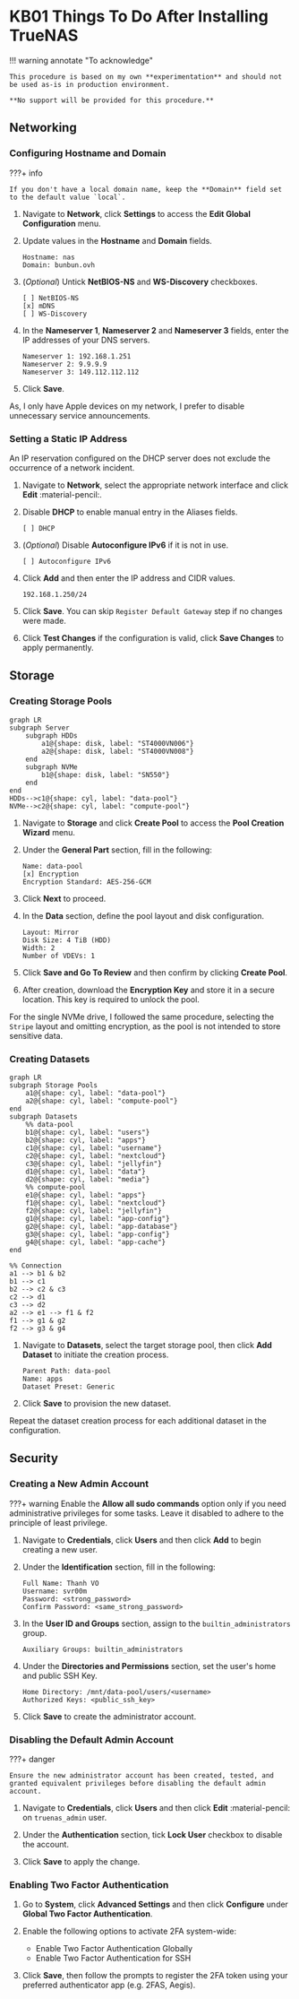 # **KB01** Things To Do After Installing TrueNAS

!!! warning annotate "To acknowledge"

    This procedure is based on my own **experimentation** and should not be used as-is in production environment.  
    
    **No support will be provided for this procedure.**

## Networking

### Configuring Hostname and Domain

???+ info

    If you don't have a local domain name, keep the **Domain** field set to the default value `local`.

1. Navigate to **Network**, click **Settings** to access the **Edit Global Configuration** menu.

1. Update values in the **Hostname** and **Domain** fields.

    ```
    Hostname: nas
    Domain: bunbun.ovh
    ```

1. (_Optional_) Untick **NetBIOS-NS** and **WS-Discovery** checkboxes.

    ```
    [ ] NetBIOS-NS
    [x] mDNS
    [ ] WS-Discovery
    ```

1. In the **Nameserver 1**, **Nameserver 2** and **Nameserver 3** fields, enter the IP addresses of your DNS servers.

    ```
    Nameserver 1: 192.168.1.251
    Nameserver 2: 9.9.9.9
    Nameserver 3: 149.112.112.112
    ```

1. Click **Save**.

As, I only have Apple devices on my network, I prefer to disable unnecessary service announcements.

### Setting a Static IP Address

An IP reservation configured on the DHCP server does not exclude the occurrence of a network incident.

1. Navigate to **Network**, select the appropriate network interface and click **Edit** :material-pencil:.

1. Disable **DHCP** to enable manual entry in the Aliases fields.

    ```
    [ ] DHCP
    ```

1. (_Optional_) Disable **Autoconfigure IPv6** if it is not in use.

    ```
    [ ] Autoconfigure IPv6
    ```

1. Click **Add** and then enter the IP address and CIDR values.

    ```
    192.168.1.250/24
    ```

1. Click **Save**. You can skip `Register Default Gateway` step if no changes were made.

1. Click **Test Changes** if the configuration is valid, click **Save Changes** to apply permanently.

## Storage

### Creating Storage Pools

```mermaid
graph LR
subgraph Server
    subgraph HDDs
        a1@{shape: disk, label: "ST4000VN006"}
        a2@{shape: disk, label: "ST4000VN008"}
    end
    subgraph NVMe
        b1@{shape: disk, label: "SN550"}
    end
end
HDDs-->c1@{shape: cyl, label: "data-pool"}
NVMe-->c2@{shape: cyl, label: "compute-pool"}
```

1. Navigate to **Storage** and click **Create Pool** to access the **Pool Creation Wizard** menu.

1. Under the **General Part** section, fill in the following:

    ```
    Name: data-pool
    [x] Encryption
    Encryption Standard: AES-256-GCM
    ```

1. Click **Next** to proceed.

1. In the **Data** section, define the pool layout and disk configuration.

    ```
    Layout: Mirror
    Disk Size: 4 TiB (HDD)
    Width: 2
    Number of VDEVs: 1
    ```

1. Click **Save and Go To Review** and then confirm by clicking **Create Pool**.

1. After creation, download the **Encryption Key** and store it in a secure location. This key is required to unlock the pool.

For the single NVMe drive, I followed the same procedure, selecting the `Stripe` layout and omitting encryption, as the pool is not intended to store sensitive data.

### Creating Datasets

```mermaid
graph LR
subgraph Storage Pools
    a1@{shape: cyl, label: "data-pool"}
    a2@{shape: cyl, label: "compute-pool"}
end
subgraph Datasets
    %% data-pool
    b1@{shape: cyl, label: "users"}
    b2@{shape: cyl, label: "apps"}
    c1@{shape: cyl, label: "username"}
    c2@{shape: cyl, label: "nextcloud"}
    c3@{shape: cyl, label: "jellyfin"}
    d1@{shape: cyl, label: "data"}
    d2@{shape: cyl, label: "media"}
    %% compute-pool
    e1@{shape: cyl, label: "apps"}
    f1@{shape: cyl, label: "nextcloud"}
    f2@{shape: cyl, label: "jellyfin"}
    g1@{shape: cyl, label: "app-config"}
    g2@{shape: cyl, label: "app-database"}
    g3@{shape: cyl, label: "app-config"}
    g4@{shape: cyl, label: "app-cache"}
end

%% Connection
a1 --> b1 & b2
b1 --> c1
b2 --> c2 & c3
c2 --> d1
c3 --> d2
a2 --> e1 --> f1 & f2
f1 --> g1 & g2
f2 --> g3 & g4
```

1. Navigate to **Datasets**, select the target storage pool, then click **Add Dataset** to initiate the creation process.

    ```
    Parent Path: data-pool
    Name: apps
    Dataset Preset: Generic
    ```

1. Click **Save** to provision the new dataset.

Repeat the dataset creation process for each additional dataset in the configuration.

## Security

### Creating a New Admin Account

???+ warning
    Enable the **Allow all sudo commands** option only if you need administrative privileges for some tasks. Leave it disabled to adhere to the principle of least privilege.

1. Navigate to **Credentials**, click **Users** and then click **Add** to begin creating a new user.

1. Under the **Identification** section, fill in the following:

    ```
    Full Name: Thanh VO
    Username: svr00m
    Password: <strong_password>
    Confirm Password: <same_strong_password>
    ```

1. In the **User ID and Groups** section, assign to the `builtin_administrators` group.

    ```
    Auxiliary Groups: builtin_administrators
    ```

1. Under the **Directories and Permissions** section, set the user's home and public SSH Key.

    ```
    Home Directory: /mnt/data-pool/users/<username>
    Authorized Keys: <public_ssh_key>
    ```

1. Click **Save** to create the administrator account.

### Disabling the Default Admin Account

???+ danger

    Ensure the new administrator account has been created, tested, and granted equivalent privileges before disabling the default admin account.

1. Navigate to **Credentials**, click **Users** and then click **Edit** :material-pencil: on `truenas_admin` user.

1. Under the **Authentication** section, tick **Lock User** checkbox to disable the account.

1. Click **Save** to apply the change.

### Enabling Two Factor Authentication

1. Go to **System**, click **Advanced Settings** and then click **Configure** under **Global Two Factor Authentication**.

1. Enable the following options to activate 2FA system-wide: 
    - Enable Two Factor Authentication Globally 
    - Enable Two Factor Authentication for SSH

1. Click **Save**, then follow the prompts to register the 2FA token using your preferred authenticator app (e.g. 2FAS, Aegis).
